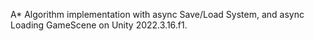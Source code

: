 A* Algorithm implementation with async Save/Load System, and async Loading GameScene on Unity 2022.3.16.f1.
